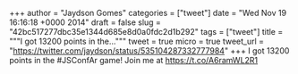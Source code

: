 
+++
author = "Jaydson Gomes"
categories = ["tweet"]
date = "Wed Nov 19 16:16:18 +0000 2014"
draft = false
slug = "42bc517277dbc35e1344d685e8d0a0fdc2d1b292"
tags = ["tweet"]
title = """I got 13200 points in the..."""
tweet = true
micro = true
tweet_url = "https://twitter.com/jaydson/status/535104287332777984"
+++
I got 13200 points in the #JSConfAr game! Join me at https://t.co/A6ramWL2R1
